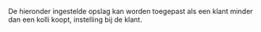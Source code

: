 De hieronder ingestelde opslag kan worden toegepast als een klant minder dan een kolli koopt, instelling bij de klant.